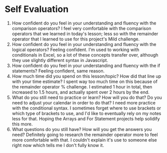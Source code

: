 # Self Evaluation

1. How confident do you feel in your understanding and fluency with the comparison operators?
    I feel very comfortable with the comparison operators that we learned in today's lesson; less so with the remainder operator that I learned to use for this project's Mild challenge.
1. How confident do you feel in your understanding and fluency with the logical operators?
    Feeling confident. I'm used to working with conditionals in Excel, so a lot of these concepts transfer over, although they use slightly different syntax in Javascript.
1. How confident do you feel in your understanding and fluency with the if statements?
    Feeling confident, same reason.
1. How much time did you spend on this lesson/topic? How did that line up with your time estimate?
    I spent way too much time on this because of the remainder operator % challenge. I estimated 1 hour in total, then increased to 1.5 hours, and actually spent over 2 hours by the end.
1. What do you still need to practice or learn? How will you do that? Do you need to adjust your calendar in order to do that?
    I need more practice with the conditional syntax. I sometimes forget where to use brackets or which type of brackets to use, and I'd like to eventually rely on my notes less for that. Hoping the Arrays and For Statement projects help solidify this more.
1. What questions do you still have? How will you get the answers you need?
    Definitely going to research the remainder operator more to feel more comfortable with that. I couldn't explain it's use to someone else right now which tells me I don't fully know it.
